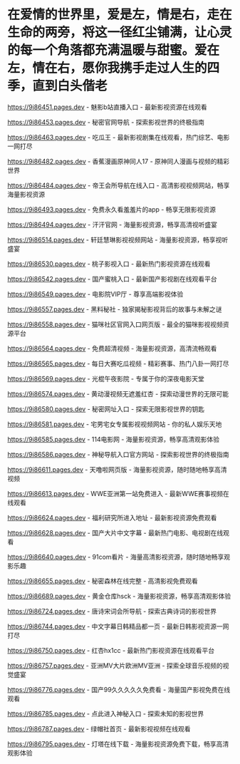 # 在爱情的世界里，爱是左，情是右，走在生命的两旁，将这一径红尘铺满，让心灵的每一个角落都充满温暖与甜蜜。爱在左，情在右，愿你我携手走过人生的四季，直到白头偕老

https://9i86451.pages.dev - 魅影b站直播入口 - 最新影视资源在线观看

https://9i86453.pages.dev - 秘密官网导航 - 探索影视世界的终极指南

https://9i86463.pages.dev - 吃瓜王 - 最新影视剧集在线观看，热门综艺、电影一网打尽

https://9i86482.pages.dev - 香蕉漫画原神同人17 - 原神同人漫画与视频的精彩世界

https://9i86484.pages.dev - 帝王会所导航在线入口 - 高清影视视频网站，畅享海量影视资源

https://9i86493.pages.dev - 免费永久看羞羞片的app - 畅享无限影视资源

https://9i86494.pages.dev - 汗汗官网 - 海量影视资源，畅享高清视听盛宴

https://9i86514.pages.dev - 轩廷慧琳影视视频网站 - 海量影视资源，畅享视听盛宴

https://9i86530.pages.dev - 桃子影视入口 - 最新热门影视资源在线观看

https://9i86542.pages.dev - 国产蜜桃入口 - 最新国产影视剧在线观看平台

https://9i86549.pages.dev - 电影院VIP厅 - 尊享高端影视体验

https://9i86557.pages.dev - 黑料秘社 - 独家揭秘影视背后的故事与未解之谜

https://9i86558.pages.dev - 猫咪社区官网入口网页版 - 最全的猫咪影视视频资源平台

https://9i86564.pages.dev - 免费超清视频 - 海量影视资源，高清流畅观看

https://9i86565.pages.dev - 每日大赛吃瓜视频 - 精彩赛事、热门八卦一网打尽

https://9i86569.pages.dev - 光棍午夜影院 - 专属于你的深夜电影天堂

https://9i86574.pages.dev - 黄动漫视频无遮羞红杏 - 探索动漫世界的无限可能

https://9i86580.pages.dev - 秘密网址入口 - 探索无限影视世界的钥匙

https://9i86581.pages.dev - 宅男宅女专属影视视频网站 - 你的私人娱乐天地

https://9i86585.pages.dev - 114电影网 - 海量影视资源，畅享高清观影体验

https://9i86586.pages.dev - 神秘导航入口官方网站 - 探索影视世界的终极指南

https://9i86611.pages.dev - 天噜啦网页版 - 海量影视资源，随时随地畅享高清视频

https://9i86613.pages.dev - WWE亚洲第一站免费进入 - 最新WWE赛事视频在线观看

https://9i86624.pages.dev - 福利研究所进入地址 - 最新影视资源免费观看

https://9i86628.pages.dev - 国产大片中文字幕 - 最新热门电影、电视剧在线观看

https://9i86640.pages.dev - 91com看片 - 海量高清影视资源，随时随地畅享观影乐趣

https://9i86655.pages.dev - 秘密森林在线完整 - 高清影视免费观看

https://9i86689.pages.dev - 黄金仓库hsck - 海量影视资源，畅享高清观影体验

https://9i86724.pages.dev - 唐诗宋词会所导航 - 探索古典诗词的影视世界

https://9i86744.pages.dev - 中文字幕日韩精品都一页 - 最新日韩影视资源一网打尽

https://9i86750.pages.dev - 红杏hx1cc - 最新热门影视资源在线观看平台

https://9i86757.pages.dev - 亚洲MV大片欧洲MV亚洲 - 探索全球音乐视频的视觉盛宴

https://9i86776.pages.dev - 国产99久久久久久免费看 - 海量国产影视免费在线观看

https://9i86785.pages.dev - 点此进入神秘入口 - 探索未知的影视世界

https://9i86787.pages.dev - 绿帽社首页 - 最新影视视频在线观看

https://9i86795.pages.dev - 灯塔在线下载 - 海量影视资源免费下载，畅享高清观影体验
